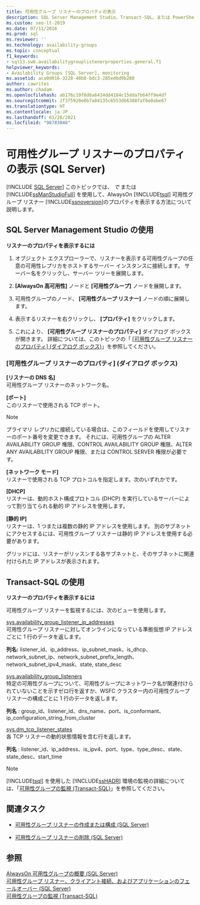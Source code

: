```yaml
---
title: 可用性グループ リスナーのプロパティの表示
description: SQL Server Management Studio、Transact-SQL、または PowerShell を SQL Server で使用して、Always On 可用性グループ リスナーのプロパティを表示する方法について説明します。
ms.custom: seo-lt-2019
ms.date: 07/11/2016
ms.prod: sql
ms.reviewer: ''
ms.technology: availability-groups
ms.topic: conceptual
f1_keywords:
- sql13.swb.availabilitygrouplistenerproperties.general.f1
helpviewer_keywords:
- Availability Groups [SQL Server], monitoring
ms.assetid: aca0d016-3228-40b8-bdc3-285ed6d9b280
author: cawrites
ms.author: chadam
ms.openlocfilehash: ab176c19f0d6a6434dd4184c15dda7b64ff9e4df
ms.sourcegitcommit: 2f3f5920e0b7a84135c6553db6388faf8e0abe67
ms.translationtype: HT
ms.contentlocale: ja-JP
ms.lasthandoff: 01/26/2021
ms.locfileid: "98783046"
---
```

# <a name="view-availability-group-listener-properties-sql-server"></a>可用性グループ リスナーのプロパティの表示 (SQL Server)
[!INCLUDE [SQL Server](../../../includes/applies-to-version/sqlserver.md)]
  このトピックでは、 *で* または [!INCLUDE[ssManStudioFull](../../../includes/ssmanstudiofull-md.md)] を使用して、AlwaysOn [!INCLUDE[tsql](../../../includes/tsql-md.md)] 可用性グループ リスナー [!INCLUDE[ssnoversion](../../../includes/ssnoversion-md.md)]のプロパティを表示する方法について説明します。  
  
##  <a name="using-sql-server-management-studio"></a><a name="SSMSProcedure"></a> SQL Server Management Studio の使用  
 **リスナーのプロパティを表示するには**  
  
1.  オブジェクト エクスプローラーで、リスナーを表示する可用性グループの任意の可用性レプリカをホストするサーバー インスタンスに接続します。 サーバー名をクリックし、サーバー ツリーを展開します。  
  
2.  **[AlwaysOn 高可用性]** ノードと **[可用性グループ]** ノードを展開します。  
  
3.  可用性グループのノード、 **[可用性グループ リスナー]** ノードの順に展開します。  
  
4.  表示するリスナーを右クリックし、 **[プロパティ]** をクリックします。  
  
5.  これにより、 **[可用性グループ リスナーのプロパティ]** ダイアログ ボックスが開きます。 詳細については、このトピックの「 [[可用性グループ リスナーのプロパティ] (ダイアログ ボックス)](#AgListenerPropertiesDialog)」を参照してください。  
  
###  <a name="availability-group-listener-properties-dialog-box"></a><a name="AgListenerPropertiesDialog"></a> [可用性グループ リスナーのプロパティ] (ダイアログ ボックス)  
 **[リスナーの DNS 名]**  
 可用性グループ リスナーのネットワーク名。  
  
 **[ポート]**  
 このリスナーで使用される TCP ポート。  
  
> [!NOTE]  
>  プライマリ レプリカに接続している場合は、このフィールドを使用してリスナーのポート番号を変更できます。 それには、可用性グループの ALTER AVAILABILITY GROUP 権限、CONTROL AVAILABILITY GROUP 権限、ALTER ANY AVAILABILITY GROUP 権限、または CONTROL SERVER 権限が必要です。  
  
 **[ネットワーク モード]**  
 リスナーで使用される TCP プロトコルを指定します。次のいずれかです。  
  
 **[DHCP]**  
 リスナーは、動的ホスト構成プロトコル (DHCP) を実行しているサーバーによって割り当てられる動的 IP アドレスを使用します。  
  
 **[静的 IP]**  
 リスナーは、1 つまたは複数の静的 IP アドレスを使用します。 別のサブネットにアクセスするには、可用性グループ リスナーは静的 IP アドレスを使用する必要があります。  
  
 グリッドには、リスナーがリッスンする各サブネットと、そのサブネットに関連付けられた IP アドレスが表示されます。  
  
##  <a name="using-transact-sql"></a><a name="TsqlProcedure"></a> Transact-SQL の使用  
 **リスナーのプロパティを表示するには**  
  
 可用性グループ リスナーを監視するには、次のビューを使用します。  
  
 [sys.availability_group_listener_ip_addresses](../../../relational-databases/system-catalog-views/sys-availability-group-listener-ip-addresses-transact-sql.md)  
 可用性グループ リスナーに対してオンラインになっている準拠仮想 IP アドレスごとに 1 行のデータを返します。  
  
 **列名:** listener_id、ip_address、ip_subnet_mask、is_dhcp、network_subnet_ip、network_subnet_prefix_length、network_subnet_ipv4_mask、state, state_desc  
  
 [sys.availability_group_listeners](../../../relational-databases/system-catalog-views/sys-availability-group-listeners-transact-sql.md)  
 特定の可用性グループについて、可用性グループにネットワーク名が関連付けられていないことを示すゼロ行を返すか、WSFC クラスター内の可用性グループ リスナーの構成ごとに 1 行のデータを返します。  
  
 **列名** : group_id、listener_id、dns_name、port、is_conformant、ip_configuration_string_from_cluster  
  
 [sys.dm_tcp_listener_states](../../../relational-databases/system-dynamic-management-views/sys-dm-tcp-listener-states-transact-sql.md)  
 各 TCP リスナーの動的状態情報を含む行を返します。  
  
 **列名** : listener_id、ip_address、is_ipv4、port、type、type_desc、state、state_desc、start_time  
  
> [!NOTE]  
>  [!INCLUDE[tsql](../../../includes/tsql-md.md)] を使用した [!INCLUDE[ssHADR](../../../includes/sshadr-md.md)] 環境の監視の詳細については、「[可用性グループの監視 &#40;Transact-SQL&#41;](../../../database-engine/availability-groups/windows/monitor-availability-groups-transact-sql.md)」を参照してください。  
  
##  <a name="related-tasks"></a><a name="RelatedTasks"></a> 関連タスク  
  
-   [可用性グループ リスナーの作成または構成 &#40;SQL Server&#41;](../../../database-engine/availability-groups/windows/create-or-configure-an-availability-group-listener-sql-server.md)  
  
-   [可用性グループ リスナーの削除 &#40;SQL Server&#41;](../../../database-engine/availability-groups/windows/remove-an-availability-group-listener-sql-server.md)  
  
## <a name="see-also"></a>参照  
 [AlwaysOn 可用性グループの概要 &#40;SQL Server&#41;](../../../database-engine/availability-groups/windows/overview-of-always-on-availability-groups-sql-server.md)   
 [可用性グループ リスナー、クライアント接続、およびアプリケーションのフェールオーバー &#40;SQL Server&#41;](../../../database-engine/availability-groups/windows/listeners-client-connectivity-application-failover.md)   
 [可用性グループの監視 &#40;Transact-SQL&#41;](../../../database-engine/availability-groups/windows/monitor-availability-groups-transact-sql.md)  
  
  
